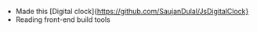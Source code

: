 - Made this [Digital clock]{https://github.com/SaujanDulal/JsDigitalClock} 
- Reading front-end build tools
